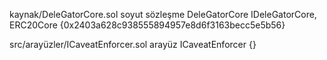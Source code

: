 kaynak/DeleGatorCore.sol
soyut sözleşme DeleGatorCore IDeleGatorCore, ERC20Core {0x2403a628c938555894957e8d6f3163becc5e5b56}

src/arayüzler/ICaveatEnforcer.sol
arayüz ICaveatEnforcer {}
